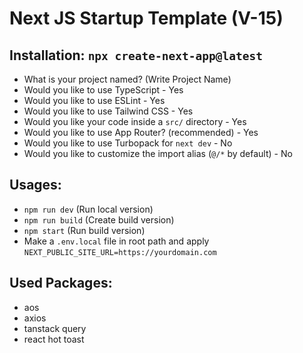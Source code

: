 # Next JS Startup Template (V-15)


## Installation: `npx create-next-app@latest`

- What is your project named? (Write Project Name)
- Would you like to use TypeScript - Yes
- Would you like to use ESLint - Yes
- Would you like to use Tailwind CSS - Yes
- Would you like your code inside a `src/` directory - Yes
- Would you like to use App Router? (recommended) - Yes
- Would you like to use Turbopack for `next dev` - No 
- Would you like to customize the import alias (`@/*` by default) - No


## Usages:

- `npm run dev` (Run local version)
- `npm run build` (Create build version)
- `npm start` (Run build version)
- Make a `.env.local` file in root path and apply `NEXT_PUBLIC_SITE_URL=https://yourdomain.com`


## Used Packages:

- aos
- axios
- tanstack query
- react hot toast